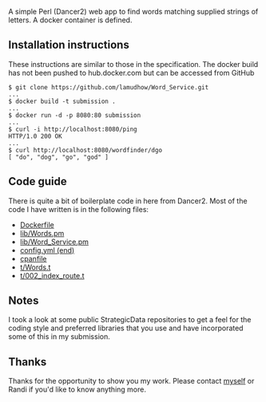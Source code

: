 A simple Perl (Dancer2) web app to find words matching supplied
strings of letters. A docker container is defined.

## Installation instructions

These instructions are similar to those in the specification. The
docker build has not been pushed to hub.docker.com but can be accessed
from GitHub

```
$ git clone https://github.com/lamudhow/Word_Service.git
...
$ docker build -t submission .
...
$ docker run -d -p 8080:80 submission
...
$ curl -i http://localhost:8080/ping
HTTP/1.0 200 OK
...
$ curl http://localhost:8080/wordfinder/dgo
[ "do", "dog", "go", "god" ]
```

## Code guide

There is quite a bit of boilerplate code in here from Dancer2. Most of
the code I have written is in the following files:

- [Dockerfile](/Dockerfile)
- [lib/Words.pm](/lib/Words.pm)
- [lib/Word_Service.pm](/lib/Word_Service.pm)
- [config.yml (end)](/config.yml)
- [cpanfile](/cpanfile)
- [t/Words.t](/t/Words.t)
- [t/002_index_route.t](/t/002_index_route.t)

## Notes

I took a look at some public StrategicData repositories to get a feel
for the coding style and preferred libraries that you use and have
incorporated some of this in my submission.

## Thanks

Thanks for the opportunity to show you my work. Please contact
[myself](mailto:michael.brader@gmail.com) or Randi if you'd like to
know anything more.
